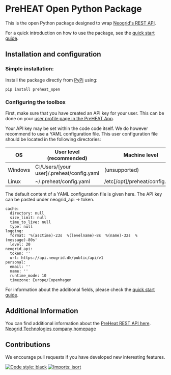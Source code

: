 # PreHEAT Open Python Package

This is the open Python package designed to wrap [Neogrid's REST API](https://neogrid-technologies.gitlab.io/neogrid-api/).

For a quick introduction on how to use the package, see the [quick start guide](https://gitlab.com/neogrid-technologies-public/preheat-open-python/-/blob/master/docs/source/tutorials/quick_start.ipynb).

## Installation and configuration

### Simple installation:
Install the package directly from [PyPi](https://pypi.org/project/preheat-open/) using:

    pip install preheat_open

### Configuring the toolbox
First, make sure that you have created an API key for your user. This can be done on your [user profile page in the PreHEAT App](https://app.neogrid.dk/v2/#!/app/user/profile).

Your API key may be set within the code code itself. We do however recommend to use a YAML configuration file. This user configuration file should be located in the following directories:

| OS      | User level (recommended)                  | Machine level                  |  
|---------|-------------------------------------------|--------------------------------|
| Windows | C:/Users/[your user]/.preheat/config.yaml | (unsupported)                  |
| Linux   | ~/.preheat/config.yaml                    | /etc[/opt]/preheat/config.yaml |


The default content of a YAML configuration file is given here. The API key can be pasted under neogrid_api -> token.

```
cache:
  directory: null
  size_limit: null
  time_to_live: null
  type: null
logging:
  format: '%(asctime)-23s  %(levelname)-8s  %(name)-32s  %(message)-80s'
  level: 20
neogrid_api:
  token: ''
  url: https://api.neogrid.dk/public/api/v1
personal:
  email: ''
  name: ''
  runtime_mode: 10
  timezone: Europe/Copenhagen
```

For information about the additional fields, please check the [quick start guide](https://gitlab.com/neogrid-technologies-public/preheat-open-python/-/blob/master/docs/source/tutorials/quick_start.ipynb).

## Additional Information
You can find additional information about the [PreHeat REST API here](https://neogrid-technologies.gitlab.io/neogrid-api/).
[Neogrid Technologies company homepage](https://neogrid.dk/)

## Contributions

We encourage pull requests if you have developed new interesting features.

[![Code style: black](https://img.shields.io/badge/code%20style-black-000000.svg)](https://github.com/psf/black)
[![Imports: isort](https://img.shields.io/badge/%20imports-isort-%231674b1?style=flat&labelColor=ef8336)](https://pycqa.github.io/isort/)
